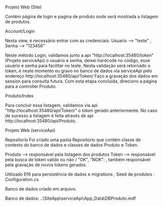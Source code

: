 Projeto Web (Site)

Contém página de login e pagina de produto onde será mostrada a listagem de produtos.

Account/Login

Nesta view, é necessário entrar com as credenciais: Usuario --> "teste" , Senha --> "123456"

Neste método Login, validamos junto a api "http://localhost:35480/token" (Projeto serviceApi) o usuário e senha, deixei hardcode no código,
esse usuário e senha para facilitar no teste.
Nesta validação será retornado o token, e neste momento eu gravo no banco de dados via serviceApi pelo endereço http://localhost:35480/api/Token/
Faço a gravação dos dados em session para consulta futura.
Com esta etapa concluída, direciono a página para a controller Produto.

Produto/Index 

Para concluir essa listagem, validamos via api "http://localhost:35480/api/Token/" o token gerado anteriormente. No caso de sucesso 
a listagem é feita através de api http://localhost:35480/api/Produto.

Projeto Web (serviceApi)

Repositorio
Foi criado uma pasta Repositorio que contém classe de contexto do banco de dados e classes de dados Produto e Token.

Produto --> responsável pela listagem dos produtos
Token --> responsável pela busca de token valido ou não / "OK", "NOK": , também responsável pela gravação de novos tokens gerados.

Utilizado Ef6 para persistência de dados e migrations , Seed de produtos : Configuration.cs

Banco de dados criado em arquivo.

Banco de dados: ..\SiteApp\serviceApi\App_Data\DBProduto.mdf
